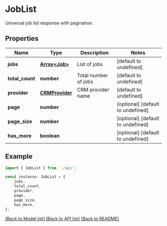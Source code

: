 # JobList

Universal job list response with pagination.

## Properties

Name | Type | Description | Notes
------------ | ------------- | ------------- | -------------
**jobs** | [**Array&lt;Job&gt;**](Job.md) | List of jobs | [default to undefined]
**total_count** | **number** | Total number of jobs | [default to undefined]
**provider** | [**CRMProvider**](CRMProvider.md) | CRM provider name | [default to undefined]
**page** | **number** |  | [optional] [default to undefined]
**page_size** | **number** |  | [optional] [default to undefined]
**has_more** | **boolean** |  | [optional] [default to undefined]

## Example

```typescript
import { JobList } from './api';

const instance: JobList = {
    jobs,
    total_count,
    provider,
    page,
    page_size,
    has_more,
};
```

[[Back to Model list]](../README.md#documentation-for-models) [[Back to API list]](../README.md#documentation-for-api-endpoints) [[Back to README]](../README.md)
